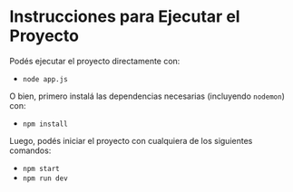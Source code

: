 # Instrucciones para Ejecutar el Proyecto

Podés ejecutar el proyecto directamente con:

- `node app.js`

O bien, primero instalá las dependencias necesarias (incluyendo `nodemon`) con:

- `npm install`

Luego, podés iniciar el proyecto con cualquiera de los siguientes comandos:

- `npm start`  
- `npm run dev`